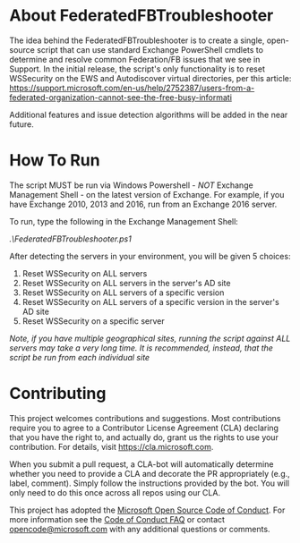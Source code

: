 # About FederatedFBTroubleshooter
The idea behind the FederatedFBTroubleshooter is to create a single, open-source script that can use standard Exchange PowerShell cmdlets to determine and resolve common Federation/FB issues that we see in Support.  In the initial release, the script's only functionality is to reset WSSecurity on the EWS and Autodiscover virtual directories, per this article: https://support.microsoft.com/en-us/help/2752387/users-from-a-federated-organization-cannot-see-the-free-busy-informati

Additional features and issue detection algorithms will be added in the near future.

# How To Run
The script MUST be run via Windows Powershell - *NOT* Exchange Management Shell - on the latest version of Exchange.  For example, if you have Exchange 2010, 2013 and 2016, run from an Exchange 2016 server.

To run, type the following in the Exchange Management Shell:

*.\FederatedFBTroubleshooter.ps1*

After detecting the servers in your environment, you will be given 5 choices:

1) Reset WSSecurity on ALL servers
2) Reset WSSecurity on ALL servers in the server's AD site
3) Reset WSSecurity on ALL servers of a specific version
4) Reset WSSecurity on ALL servers of a specific version in the server's AD site
5) Reset WSSecurity on a specific server

*Note, if you have multiple geographical sites, running the script against ALL servers may take a very long time.  It is recommended, instead, that the script be run from each individual site*

# Contributing

This project welcomes contributions and suggestions.  Most contributions require you to agree to a
Contributor License Agreement (CLA) declaring that you have the right to, and actually do, grant us
the rights to use your contribution. For details, visit https://cla.microsoft.com.

When you submit a pull request, a CLA-bot will automatically determine whether you need to provide
a CLA and decorate the PR appropriately (e.g., label, comment). Simply follow the instructions
provided by the bot. You will only need to do this once across all repos using our CLA.

This project has adopted the [Microsoft Open Source Code of Conduct](https://opensource.microsoft.com/codeofconduct/).
For more information see the [Code of Conduct FAQ](https://opensource.microsoft.com/codeofconduct/faq/) or
contact [opencode@microsoft.com](mailto:opencode@microsoft.com) with any additional questions or comments.
